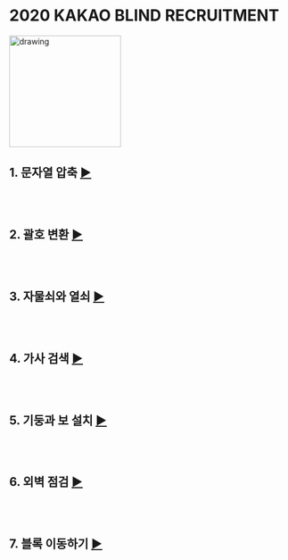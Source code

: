 # 2020 KAKAO BLIND RECRUITMENT


<img src="https://upload.wikimedia.org/wikipedia/commons/thumb/d/de/Kakao_CI_yellow.svg/1200px-Kakao_CI_yellow.svg.png" alt="drawing" width="200"/>


## 1. 문자열 압축 [▶](https://github.com/J-HM/Study_KaKao-Blind-Recruitment/blob/master/string_compression.cpp)

<br/><br/>
## 2. 괄호 변환 [▶](https://github.com/J-HM/Study_KaKao-Blind-Recruitment/blob/master/parenthesis_transformation.cpp)

<br/><br/>
## 3. 자물쇠와 열쇠 [▶](https://github.com/J-HM/Study_KaKao-Blind-Recruitment/blob/master/lock_and_key.cpp)

<br/><br/>
## 4. 가사 검색 [▶](https://github.com/J-HM/Study_KaKao-Blind-Recruitment/blob/master/lyric_search.cpp)

<br/><br/>
## 5. 기둥과 보 설치 [▶](https://github.com/J-HM/Study_KaKao-Blind-Recruitment/blob/master/parenthesis_transformation.cpp)

<br/><br/>
## 6. 외벽 점검 [▶](https://github.com/J-HM/Study_KaKao-Blind-Recruitment/blob/master/parenthesis_transformation.cpp)

<br/><br/>
## 7. 블록 이동하기 [▶](https://github.com/J-HM/Study_KaKao-Blind-Recruitment/blob/master/parenthesis_transformation.cpp)